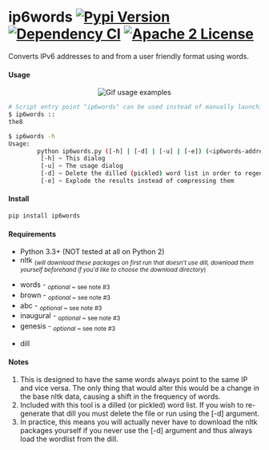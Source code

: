# ip6words [![Pypi Version][pypi-version-badge]][pypi-version-link] [![Dependency CI][dependency-ci-badge]][dependency-ci-link] [![Apache 2 License][license-badge]][license-link]

Converts IPv6 addresses to and from a user friendly format using words.

#### Usage

<p align="center">
    <img src="https://raw.githubusercontent.com/lstn/ip6words/master/usage.gif" alt="Gif usage examples">
</p>

```bash
# Script entry point "ip6words" can be used instead of manually launching the script through python if the package was installed.
$ ip6words :: 
the8

$ ip6words -h
Usage:
        python ip6words.py ([-h] | [-d] | [-u] | [-e]) (<ip6words-address-to-convert> | <ipv6-to-convert>)
         [-h] ~ This dialog
         [-u] ~ The usage dialog
         [-d] ~ Delete the dilled (pickled) word list in order to regenerate it before executing
		 [-e] ~ Explode the results instead of compressing them
```

#### Install

```bash
pip install ip6words
```

#### Requirements

- Python 3.3+ (NOT tested at all on Python 2)
- nltk <sub>(*will download these packages on first run that doesn't use dill, download them yourself beforehand if you'd like to choose the download directory*)</sub>
 + words - <sub>*optional* ~ see note #3</sub>
 + brown - <sub>*optional* ~ see note #3</sub>
 + abc - <sub>*optional* ~ see note #3</sub>
 + inaugural - <sub>*optional* ~ see note #3</sub>
 + genesis - <sub>*optional* ~ see note #3</sub>
- dill


#### Notes

1. This is designed to have the same words always point to the same IP and vice versa. The only thing that
would alter this would be a change in the base nltk data, causing a shift in the frequency of words.
2. Included with this tool is a dilled (or pickled) word list. If you wish to re-generate that dill you
must delete the file or run using the \[-d] argument.
3. In practice, this means you will actually never have to download the nltk packages yourself if you never
use the \[-d] argument and thus always load the wordlist from the dill.

[pypi-version-badge]:	https://badge.fury.io/py/ip6words.svg
[pypi-version-link]:	https://pypi.python.org/pypi/ip6words/
[dependency-ci-badge]:	https://dependencyci.com/github/lstn/ip6words/badge
[dependency-ci-link]:	https://dependencyci.com/github/lstn/ip6words
[license-badge]:		https://img.shields.io/badge/license-Apache%202-blue.svg
[license-link]:			https://raw.githubusercontent.com/lstn/ip6words/master/LICENSE
